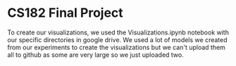 # CS182 Final Project
To create our visualizations, we used the Visualizations.ipynb notebook with our specific directories in google drive.
We used a lot of models we created from our experiments to create the visualizations but we can't upload them all to github as some are very large so we just uploaded two.

